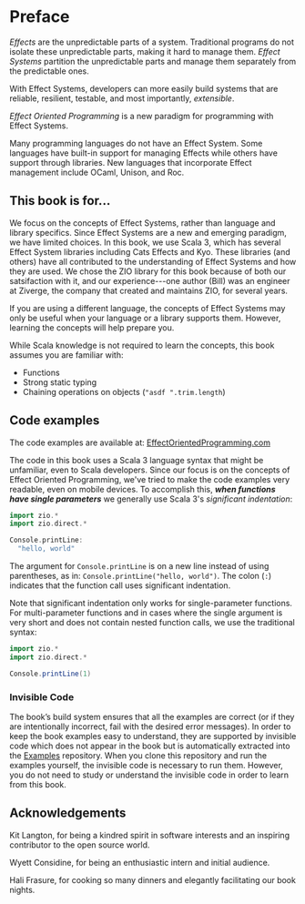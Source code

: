 # Preface

*Effects* are the unpredictable parts of a system.
Traditional programs do not isolate these unpredictable parts, making it hard to manage them.
*Effect Systems* partition the unpredictable parts and manage them separately from the predictable ones.

With Effect Systems, developers can more easily build systems that are reliable, resilient, testable, and most importantly, *extensible*.

*Effect Oriented Programming* is a new paradigm for programming with Effect Systems.

Many programming languages do not have an Effect System.
Some languages have built-in support for managing Effects while others have support through libraries.
New languages that incorporate Effect management include OCaml, Unison, and Roc.

## This book is for...

We focus on the concepts of Effect Systems, rather than language and library specifics.
Since Effect Systems are a new and emerging paradigm, we have limited choices.
In this book, we use Scala 3, which has several Effect System libraries including Cats Effects and Kyo.
These libraries (and others) have all contributed to the understanding of Effect Systems and how they are used.
We chose the ZIO library for this book because of both our satsifaction with it, and our experience---one 
  author (Bill) was an engineer at Ziverge, the company that created and maintains ZIO, for several years.

If you are using a different language, the concepts of Effect Systems may only be useful when your language or a library supports them.
However, learning the concepts will help prepare you.

While Scala knowledge is not required to learn the concepts, this book assumes you are familiar with:

- Functions
- Strong static typing
- Chaining operations on objects (`"asdf ".trim.length`)

## Code examples

The code examples are available at: [EffectOrientedProgramming.com](https://effectorientedprogramming.com/#examples)

The code in this book uses a Scala 3 language syntax that might be unfamiliar, even to Scala developers.
Since our focus is on the concepts of Effect Oriented Programming, we've tried to make the code examples very readable, even on mobile devices.
To accomplish this, ***when functions have single parameters*** we generally use Scala 3's *significant indentation*:

```scala 3 mdoc:compile-only
import zio.*
import zio.direct.*

Console.printLine:
  "hello, world"
```

The argument for `Console.printLine` is on a new line instead of using parentheses, as in: `Console.printLine("hello, world")`.
The colon (`:`) indicates that the function call uses significant indentation.

Note that significant indentation only works for single-parameter functions.
For multi-parameter functions and in cases where the single argument is very short and does not contain nested function calls, we use the traditional syntax:

```scala 3 mdoc:compile-only
import zio.*
import zio.direct.*

Console.printLine(1)
```

### Invisible Code

The book’s build system ensures that all the examples are correct (or if they are intentionally incorrect, fail with the desired error messages).
In order to keep the book examples easy to understand, they are supported by invisible code which does not appear in the book but is automatically extracted into the [Examples](https://effectorientedprogramming.com/#examples) repository.
When you clone this repository and run the examples yourself, the invisible code is necessary to run them.
However, you do not need to study or understand the invisible code in order to learn from this book.
## Acknowledgements

Kit Langton, for being a kindred spirit in software interests and an inspiring contributor to the open source world.

Wyett Considine, for being an enthusiastic intern and initial audience.

Hali Frasure, for cooking so many dinners and elegantly facilitating our book nights.
